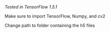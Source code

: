 *Tested in TensorFlow 1.5.1*

Make sure to import TensorFlow, Numpy, and cv2

Change path to folder containing the h5 files

